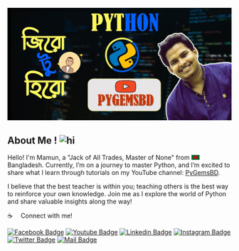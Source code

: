 ![Github Banner](assets/banner1.jpg)

## About Me ! <img src="assets/hello.gif" width="28px" alt="hi">


Hello! 
I'm Mamun, a "Jack of All Trades, Master of None" from <img src="assets/bangladesh.png" width="18"/> Bangladesh. Currently, I’m on a journey to master Python, and I’m excited to share what I learn through tutorials on my YouTube channel: [PyGemsBD](https://youtube.com/pygemsbd).

I believe that the best teacher is within you; teaching others is the best way to reinforce your own knowledge. Join me as I explore the world of Python and share valuable insights along the way!



:coffee: &emsp;Connect with me!

[![Facebook Badge](https://img.shields.io/badge/Facebook-1877F2?style=for-the-badge&logo=facebook&logoColor=white)](https://facebook.com/pygemsbd) 
[![Youtube Badge](https://img.shields.io/badge/YouTube-FF0000?style=for-the-badge&logo=youtube&logoColor=white)](https://youtube.com/pygemsbd) 
[![Linkedin Badge](https://img.shields.io/badge/LinkedIn-0077B5?style=for-the-badge&logo=linkedin&logoColor=white)](https://www.linkedin.com/in/pygemsbd/) 
[![Instagram Badge](https://img.shields.io/badge/Instagram-E4405F?style=for-the-badge&logo=instagram&logoColor=white)](https://instagram.com/pygemsbd) 
[![Twitter Badge](https://img.shields.io/badge/Twitter-1DA1F2?style=for-the-badge&logo=twitter&logoColor=white)](https://twitter.com/pygemsbd) 
[![Mail Badge](https://img.shields.io/badge/Gmail-D14836?style=for-the-badge&logo=gmail&logoColor=white)](mailto:pygemsbd@gmail.com)

